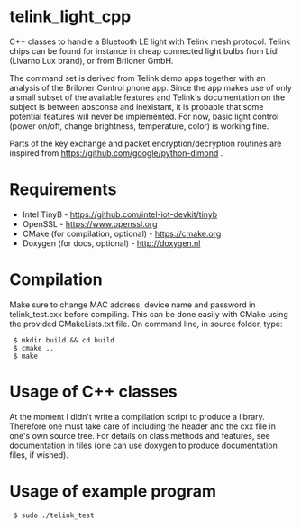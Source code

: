 # telink_light_cpp
C++ classes to handle a Bluetooth LE light with Telink mesh protocol. Telink chips can be found for instance in cheap connected light bulbs from Lidl (Livarno Lux brand), or from Briloner GmbH.

The command set is derived from Telink demo apps together with an analysis of the Briloner Control phone app. Since the app makes use of only a small subset of the available features and Telink's documentation on the subject is between absconse and inexistant, it is probable that some potential features will never be implemented. For now, basic light control (power on/off, change brightness, temperature, color) is working fine.

Parts of the key exchange and packet encryption/decryption routines are inspired from https://github.com/google/python-dimond .

# Requirements
- Intel TinyB - https://github.com/intel-iot-devkit/tinyb
- OpenSSL - https://www.openssl.org
- CMake (for compilation, optional) - https://cmake.org
- Doxygen (for docs, optional) - http://doxygen.nl

# Compilation
Make sure to change MAC address, device name and password in telink_test.cxx before compiling.
This can be done easily with CMake using the provided CMakeLists.txt file.
On command line, in source folder, type:
```
 $ mkdir build && cd build
 $ cmake ..
 $ make
```

# Usage of C++ classes
At the moment I didn't write a compilation script to produce a library. Therefore one must take care of including the header and the cxx file in one's own source tree.
For details on class methods and features, see documentation in files (one can use doxygen to produce documentation files, if wished).

# Usage of example program
` $ sudo ./telink_test`

